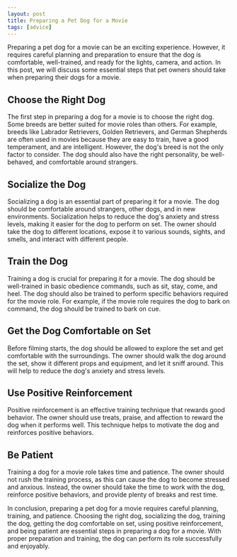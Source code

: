 ```yaml
---
layout: post
title: Preparing a Pet Dog for a Movie
tags: [advice]
---
```


Preparing a pet dog for a movie can be an exciting experience. However, it requires careful planning and preparation to ensure that the dog is comfortable, well-trained, and ready for the lights, camera, and action. In this post, we will discuss some essential steps that pet owners should take when preparing their dogs for a movie.

## Choose the Right Dog

The first step in preparing a dog for a movie is to choose the right dog. Some breeds are better suited for movie roles than others. For example, breeds like Labrador Retrievers, Golden Retrievers, and German Shepherds are often used in movies because they are easy to train, have a good temperament, and are intelligent. However, the dog's breed is not the only factor to consider. The dog should also have the right personality, be well-behaved, and comfortable around strangers.

## Socialize the Dog

Socializing a dog is an essential part of preparing it for a movie. The dog should be comfortable around strangers, other dogs, and in new environments. Socialization helps to reduce the dog's anxiety and stress levels, making it easier for the dog to perform on set. The owner should take the dog to different locations, expose it to various sounds, sights, and smells, and interact with different people.

## Train the Dog

Training a dog is crucial for preparing it for a movie. The dog should be well-trained in basic obedience commands, such as sit, stay, come, and heel. The dog should also be trained to perform specific behaviors required for the movie role. For example, if the movie role requires the dog to bark on command, the dog should be trained to bark on cue.

## Get the Dog Comfortable on Set

Before filming starts, the dog should be allowed to explore the set and get comfortable with the surroundings. The owner should walk the dog around the set, show it different props and equipment, and let it sniff around. This will help to reduce the dog's anxiety and stress levels.

## Use Positive Reinforcement

Positive reinforcement is an effective training technique that rewards good behavior. The owner should use treats, praise, and affection to reward the dog when it performs well. This technique helps to motivate the dog and reinforces positive behaviors.

## Be Patient

Training a dog for a movie role takes time and patience. The owner should not rush the training process, as this can cause the dog to become stressed and anxious. Instead, the owner should take the time to work with the dog, reinforce positive behaviors, and provide plenty of breaks and rest time.

In conclusion, preparing a pet dog for a movie requires careful planning, training, and patience. Choosing the right dog, socializing the dog, training the dog, getting the dog comfortable on set, using positive reinforcement, and being patient are essential steps in preparing a dog for a movie. With proper preparation and training, the dog can perform its role successfully and enjoyably.